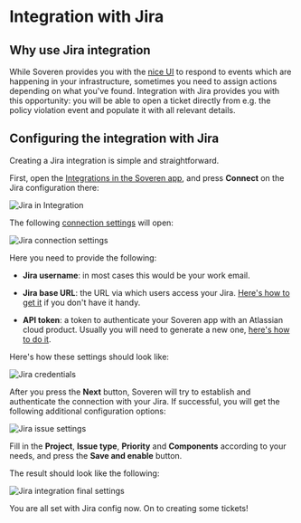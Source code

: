 # Integration with Jira

## Why use Jira integration

While Soveren provides you with the [nice UI](../../user-guide/overview/) to respond to events which are happening in your infrastructure, sometimes you need to assign actions depending on what you've found. Integration with Jira provides you with this opportunity: you will be able to open a ticket directly from e.g. the policy violation event and populate it with all relevant details.

## Configuring the integration with Jira

Creating a Jira integration is simple and straightforward.

First, open the [Integrations in the Soveren app](https://app.soveren.io/integrations/), and press **Connect** on the Jira configuration there:

![Jira in Integration](../../img/integration/integrations-list-jira.png "Jira in Integration")

The following [connection settings](https://app.soveren.io/integrations/jira/) will open:

![Jira connection settings](../../img/integration/jira-config-empty.png "Jira connection settings")

Here you need to provide the following:

* **Jira username**: in most cases this would be your work email.

* **Jira base URL**: the URL via which users access your Jira. [Here's how to get it](https://confluence.atlassian.com/adminjiraserver/configuring-the-base-url-938847830.html) if you don't have it handy.

* **API token**: a token to authenticate your Soveren app with an Atlassian cloud product. Usually you will need to generate a new one, [here's how to do it](https://support.atlassian.com/atlassian-account/docs/manage-api-tokens-for-your-atlassian-account/).

Here's how these settings should look like:

![Jira credentials](../../img/integration/jira-config-creds.png "Jira credentials")

After you press the **Next** button, Soveren will try to establish and authenticate the connection with your Jira. If successful, you will get the following additional configuration options:

![Jira issue settings](../../img/integration/jira-config-issue.png "Jira issue settings")

Fill in the **Project**, **Issue type**, **Priority** and **Components** according to your needs, and press the **Save and enable** button.

The result should look like the following:

![Jira integration final settings](../../img/integration/jira-config-final.png "Jira integration final settings")

You are all set with Jira config now. On to creating some tickets!
